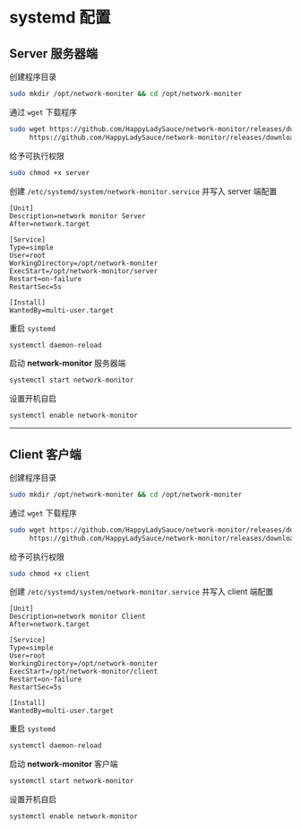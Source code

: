 

# systemd 配置

## Server 服务器端

创建程序目录

```bash
sudo mkdir /opt/network-moniter && cd /opt/network-moniter
```

通过 `wget` 下载程序

```bash
sudo wget https://github.com/HappyLadySauce/network-monitor/releases/download/v1.0.0/server \
     https://github.com/HappyLadySauce/network-monitor/releases/download/v1.0.0/config_server.yaml
```

给予可执行权限

```bash
sudo chmod +x server
```

创建 `/etc/systemd/system/network-monitor.service` 并写入 server 端配置

```shell
[Unit]
Description=network monitor Server
After=network.target

[Service]
Type=simple
User=root
WorkingDirectory=/opt/network-moniter
ExecStart=/opt/network-monitor/server
Restart=on-failure
RestartSec=5s

[Install]
WantedBy=multi-user.target
```

重启 `systemd`

```bash
systemctl daemon-reload
```

启动 **network-monitor** 服务器端

```bash
systemctl start network-monitor
```

设置开机自启

```bash
systemctl enable network-monitor
```

------

## Client 客户端

创建程序目录

```bash
sudo mkdir /opt/network-moniter && cd /opt/network-moniter
```

通过 `wget` 下载程序

```bash
sudo wget https://github.com/HappyLadySauce/network-monitor/releases/download/v1.0.0/client \
     https://github.com/HappyLadySauce/network-monitor/releases/download/v1.0.0/config_client.yaml
```

给予可执行权限

```bash
sudo chmod +x client
```

创建 `/etc/systemd/system/network-monitor.service` 并写入 client 端配置

```shell
[Unit]
Description=network monitor Client
After=network.target

[Service]
Type=simple
User=root
WorkingDirectory=/opt/network-moniter
ExecStart=/opt/network-monitor/client
Restart=on-failure
RestartSec=5s

[Install]
WantedBy=multi-user.target
```

重启 `systemd`

```bash
systemctl daemon-reload
```

启动 **network-monitor** 客户端

```bash
systemctl start network-monitor
```

设置开机自启

```bash
systemctl enable network-monitor
```